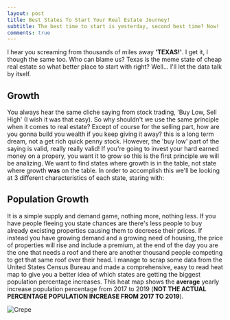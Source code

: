 ```yaml
---
layout: post
title: Best States To Start Your Real Estate Journey!
subtitle: The best time to start is yesterday, second best time? Now!
comments: true
---
```

I hear you screaming from thousands of miles away **'TEXAS!'**. I get it, I though the same too. Who can blame us? Texas is the meme state of cheap real estate so what better place to start with right? Well... I'll let the data talk by itself.


## Growth 

You always hear the same cliche saying from stock trading, 'Buy Low, Sell High' (I wish it was that easy). So why shouldn't we use the same principle when it comes to real estate? Except of course for the selling part, how are you gonna build you wealth if you keep giving it away? this is a long term dream, not a get rich quick penny stock. However, the 'buy low' part of the saying is valid, really really valid! If you're going to invest your hard earned money on a propery, you want it to grow so this is the first principle we will be analizing. We want to find states where growth is in the table, not state where growth **was** on the table. In order to accomplish this we'll be looking at 3 different characteristics of each state, staring with:

## Population Growth 

It is a simple supply and demand game, nothing more, nothing less. If you have people fleeing you state chances are there's less people to buy already excisting properties causing them to decreese their prices. If instead you have growing demand and a growing need of housing, the price of properties will rise and include a premium, at the end of the day you are the one that needs a roof and there are another thousand people competing to get that same roof over their head. I manage to scrap some data from the United States Census Bureau and made a comprehensive, easy to read heat map to give you a better idea of which states are getting the biggest population percentage increases. This heat map shows the **average** yearly increase population percentage from 2017 to 2019 (**NOT THE ACTUAL PERCENTAGE POPULATION INCREASE FROM 2017 TO 2019**).

![Crepe](https://drive.google.com/file/d/1G5SaJqDjkWU9wLwPFOkCTFwvF03cXLPe/view?usp=sharing)
